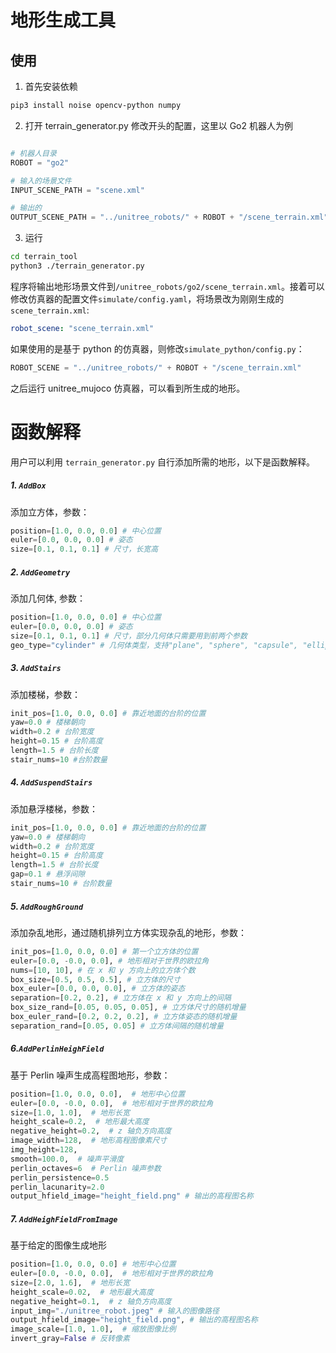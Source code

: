 #  地形生成工具

## 使用
1. 首先安装依赖
```bash
pip3 install noise opencv-python numpy 
```
2. 打开 terrain_generator.py 修改开头的配置，这里以 Go2 机器人为例

```python

# 机器人目录
ROBOT = "go2"

# 输入的场景文件 
INPUT_SCENE_PATH = "scene.xml"

# 输出的
OUTPUT_SCENE_PATH = "../unitree_robots/" + ROBOT + "/scene_terrain.xml"
```
3. 运行
```bash
cd terrain_tool
python3 ./terrain_generator.py
```
程序将输出地形场景文件到`/unitree_robots/go2/scene_terrain.xml`。接着可以修改仿真器的配置文件`simulate/config.yaml`，将场景改为刚刚生成的 `scene_terrain.xml`:
```yaml
robot_scene: "scene_terrain.xml"
```
如果使用的是基于 python 的仿真器，则修改`simulate_python/config.py`：
```python
ROBOT_SCENE = "../unitree_robots/" + ROBOT + "/scene_terrain.xml" 
```
之后运行 unitree_mujoco 仿真器，可以看到所生成的地形。

# 函数解释
用户可以利用 `terrain_generator.py` 自行添加所需的地形，以下是函数解释。

##### 1. `AddBox`
添加立方体，参数：
``` python
position=[1.0, 0.0, 0.0] # 中心位置
euler=[0.0, 0.0, 0.0] # 姿态
size=[0.1, 0.1, 0.1] # 尺寸，长宽高
``` 
##### 2. `AddGeometry`
添加几何体, 参数：
``` python
position=[1.0, 0.0, 0.0] # 中心位置
euler=[0.0, 0.0, 0.0] # 姿态
size=[0.1, 0.1, 0.1] # 尺寸，部分几何体只需要用到前两个参数
geo_type="cylinder" # 几何体类型，支持"plane", "sphere", "capsule", "ellipsoid", "cylinder", "box"
``` 

##### 3. `AddStairs`
添加楼梯，参数：
```python
init_pos=[1.0, 0.0, 0.0] # 靠近地面的台阶的位置
yaw=0.0 # 楼梯朝向
width=0.2 # 台阶宽度
height=0.15 # 台阶高度
length=1.5 # 台阶长度
stair_nums=10 #台阶数量
```

##### 4. `AddSuspendStairs`
添加悬浮楼梯，参数：
```python
init_pos=[1.0, 0.0, 0.0] # 靠近地面的台阶的位置
yaw=0.0 # 楼梯朝向
width=0.2 # 台阶宽度
height=0.15 # 台阶高度
length=1.5 # 台阶长度
gap=0.1 # 悬浮间隙
stair_nums=10 # 台阶数量
```

##### 5. `AddRoughGround`
添加杂乱地形，通过随机排列立方体实现杂乱的地形，参数：
```python
init_pos=[1.0, 0.0, 0.0] # 第一个立方体的位置
euler=[0.0, -0.0, 0.0], # 地形相对于世界的欧拉角
nums=[10, 10], # 在 x 和 y 方向上的立方体个数
box_size=[0.5, 0.5, 0.5], # 立方体的尺寸
box_euler=[0.0, 0.0, 0.0], # 立方体的姿态
separation=[0.2, 0.2], # 立方体在 x 和 y 方向上的间隔
box_size_rand=[0.05, 0.05, 0.05], # 立方体尺寸的随机增量
box_euler_rand=[0.2, 0.2, 0.2], # 立方体姿态的随机增量
separation_rand=[0.05, 0.05] # 立方体间隔的随机增量
```

##### 6.`AddPerlinHeighField`
基于 Perlin 噪声生成高程图地形，参数：
```python
position=[1.0, 0.0, 0.0],  # 地形中心位置
euler=[0.0, -0.0, 0.0],  # 地形相对于世界的欧拉角
size=[1.0, 1.0],  # 地形长宽
height_scale=0.2,  # 地形最大高度
negative_height=0.2,  # z 轴负方向高度
image_width=128,  # 地形高程图像素尺寸
img_height=128,
smooth=100.0,  # 噪声平滑度
perlin_octaves=6  # Perlin 噪声参数
perlin_persistence=0.5
perlin_lacunarity=2.0
output_hfield_image="height_field.png" # 输出的高程图名称
```

##### 7. `AddHeighFieldFromImage`
基于给定的图像生成地形
```python
position=[1.0, 0.0, 0.0] # 地形中心位置
euler=[0.0, -0.0, 0.0],  # 地形相对于世界的欧拉角
size=[2.0, 1.6],  # 地形长宽
height_scale=0.02,  # 地形最大高度
negative_height=0.1,  # z 轴负方向高度
input_img="./unitree_robot.jpeg" # 输入的图像路径
output_hfield_image="height_field.png", # 输出的高程图名称
image_scale=[1.0, 1.0],  # 缩放图像比例
invert_gray=False # 反转像素
```